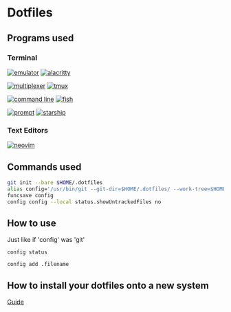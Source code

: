 # Dotfiles

## Programs used

### Terminal

[![emulator](https://img.shields.io/badge/emulator:-F46D01?style=for-the-badge)](.config/alacritty/alacritty.yml) [![alacritty](https://img.shields.io/badge/alacritty-F46D01?style=for-the-badge&logo=alacritty&logoColor=white)](.config/alacritty/alacritty.yml)

[![multiplexer](https://img.shields.io/badge/multiplexer:-1BB91F?style=for-the-badge)](.tmux.conf) [![tmux](https://img.shields.io/badge/tmux-1BB91F?style=for-the-badge&logo=tmux&logoColor=FFF)](.tmux.conf)

[![command line](https://img.shields.io/badge/command%20line:-4AAE46?style=for-the-badge)](.config/fish/conf.d/omf.fish) [![fish](https://img.shields.io/badge/fish-4AAE46?style=for-the-badge&logo=fish&logoColor=FFF)](.config/fish/conf.d/omf.fish)

[![prompt](https://img.shields.io/badge/prompt:-DD0B78?style=for-the-badge)](.config/starship.toml) [![starship](https://img.shields.io/badge/starship-DD0B78?style=for-the-badge&logo=starship&logoColor=white)](.config/starship.toml)

### Text Editors

[![neovim](https://img.shields.io/badge/neovim-%2311AB00.svg?style=for-the-badge&logo=neovim&logoColor=FFF)](.config/nvim/init.vim)

## Commands used
```bash
git init --bare $HOME/.dotfiles
alias config='/usr/bin/git --git-dir=$HOME/.dotfiles/ --work-tree=$HOME'
funcsave config
config config --local status.showUntrackedFiles no
```

## How to use
Just like if 'config' was 'git'

`config status`

`config add .filename`

## How to install your dotfiles onto a new system
[Guide](https://www.atlassian.com/git/tutorials/dotfiles)
